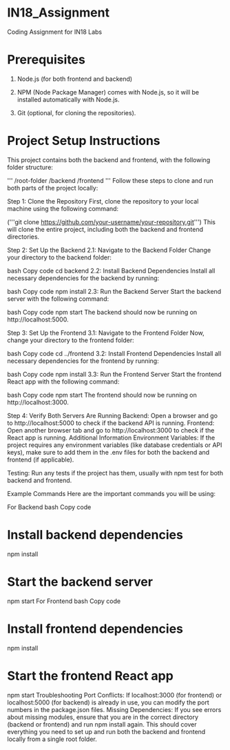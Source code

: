 # IN18_Assignment
Coding Assignment for IN18 Labs

# Prerequisites

1. Node.js (for both frontend and backend)

2. NPM (Node Package Manager) comes with Node.js, so it will be installed automatically with Node.js.

3. Git (optional, for cloning the repositories).

# Project Setup Instructions
This project contains both the backend and frontend, with the following folder structure:


'''
/root-folder
  /backend
  /frontend
  '''
Follow these steps to clone and run both parts of the project locally:

Step 1: Clone the Repository
First, clone the repository to your local machine using the following command:


('''git clone https://github.com/your-username/your-repository.git''')
This will clone the entire project, including both the backend and frontend directories.

Step 2: Set Up the Backend
2.1: Navigate to the Backend Folder
Change your directory to the backend folder:

bash
Copy code
cd backend
2.2: Install Backend Dependencies
Install all necessary dependencies for the backend by running:

bash
Copy code
npm install
2.3: Run the Backend Server
Start the backend server with the following command:

bash
Copy code
npm start
The backend should now be running on http://localhost:5000.

Step 3: Set Up the Frontend
3.1: Navigate to the Frontend Folder
Now, change your directory to the frontend folder:

bash
Copy code
cd ../frontend
3.2: Install Frontend Dependencies
Install all necessary dependencies for the frontend by running:

bash
Copy code
npm install
3.3: Run the Frontend Server
Start the frontend React app with the following command:

bash
Copy code
npm start
The frontend should now be running on http://localhost:3000.

Step 4: Verify Both Servers Are Running
Backend: Open a browser and go to http://localhost:5000 to check if the backend API is running.
Frontend: Open another browser tab and go to http://localhost:3000 to check if the React app is running.
Additional Information
Environment Variables: If the project requires any environment variables (like database credentials or API keys), make sure to add them in the .env files for both the backend and frontend (if applicable).

Testing: Run any tests if the project has them, usually with npm test for both backend and frontend.

Example Commands
Here are the important commands you will be using:

For Backend
bash
Copy code
# Install backend dependencies
npm install

# Start the backend server
npm start
For Frontend
bash
Copy code
# Install frontend dependencies
npm install

# Start the frontend React app
npm start
Troubleshooting
Port Conflicts: If localhost:3000 (for frontend) or localhost:5000 (for backend) is already in use, you can modify the port numbers in the package.json files.
Missing Dependencies: If you see errors about missing modules, ensure that you are in the correct directory (backend or frontend) and run npm install again.
This should cover everything you need to set up and run both the backend and frontend locally from a single root folder.
